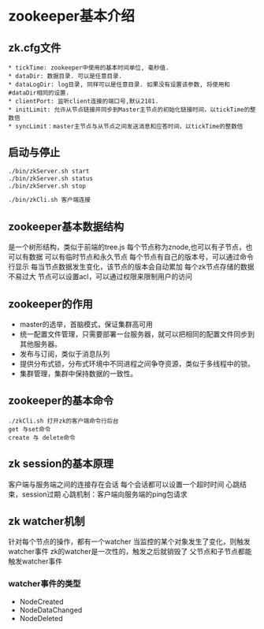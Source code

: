# zookeeper基本介绍

## zk.cfg文件

```
* tickTime: zookeeper中使用的基本时间单位, 毫秒值.
* dataDir: 数据目录. 可以是任意目录.
* dataLogDir: log目录, 同样可以是任意目录. 如果没有设置该参数, 将使用和#dataDir相同的设置.
* clientPort: 监听client连接的端口号,默认2181.
* initLimit: 允许从节点链接并同步到Master主节点的初始化链接时间，以tickTime的整数倍
* syncLimit：master主节点与从节点之间发送消息和应答时间，以tickTime的整数倍
```

## 启动与停止
``` bash
./bin/zkServer.sh start
./bin/zkServer.sh status
./bin/zkServer.sh stop

./bin/zkCli.sh 客户端连接
```

## zookeeper基本数据结构
是一个树形结构，类似于前端的tree.js
每个节点称为znode,也可以有子节点，也可以有数据
可以有临时节点和永久节点
每个节点有自己的版本号，可以通过命令行显示
每当节点数据发生变化，该节点的版本会自动累加
每个zk节点存储的数据不易过大
节点可以设置acl，可以通过权限来限制用户的访问

## zookeeper的作用
* master的选举，首脑模式，保证集群高可用
* 统一配置文件管理，只需要部署一台服务器，就可以把相同的配置文件同步到其他服务器。
* 发布与订阅，类似于消息队列
* 提供分布式锁，分布式环境中不同进程之间争夺资源，类似于多线程中的锁。
* 集群管理，集群中保持数据的一致性。

## zookeeper的基本命令
```
./zkCli.sh 打开zk的客户端命令行后台
get 与set命令
create 与 delete命令

```

## zk session的基本原理
客户端与服务端之间的连接存在会话
每个会话都可以设置一个超时时间
心跳结束，session过期
心跳机制：客户端向服务端的ping包请求

## zk watcher机制
针对每个节点的操作，都有一个watcher
当监控的某个对象发生了变化，则触发watcher事件
zk的watcher是一次性的，触发之后就销毁了
父节点和子节点都能触发watcher事件

### watcher事件的类型
* NodeCreated
* NodeDataChanged
* NodeDeleted


